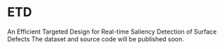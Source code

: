 # ETD
An Efficient Targeted Design for Real-time Saliency Detection of Surface Defects
The dataset and source code will be published soon.
